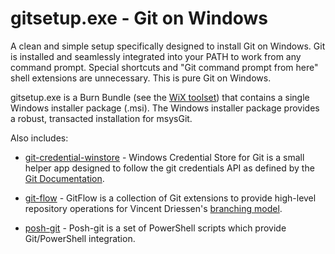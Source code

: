 gitsetup.exe - Git on Windows
========

A clean and simple setup specifically designed to install Git on Windows.
Git is installed and seamlessly integrated into your PATH to work from any
command prompt. Special shortcuts and "Git command prompt from here" shell
extensions are unnecessary. This is pure Git on Windows.

gitsetup.exe is a Burn Bundle (see the [WiX toolset](http://wixtoolset.org/))
that contains a single Windows installer package (.msi). The Windows installer
package provides a robust, transacted installation for msysGit.

Also includes:

* [git-credential-winstore](http://gitcredentialstore.codeplex.com/) - Windows
Credential Store for Git is a small helper app designed to follow the git
credentials API as defined by the [Git Documentation](https://github.com/gitster/git-htmldocs/blob/master/technical/api-credentials.txt).

* [git-flow](https://github.com/nvie/gitflow) - GitFlow is a collection
of Git extensions to provide high-level repository operations for Vincent
Driessen's [branching model](http://nvie.com/git-model).

* [posh-git](https://github.com/dahlbyk/posh-git) - Posh-git is a set of
PowerShell scripts which provide Git/PowerShell integration.
